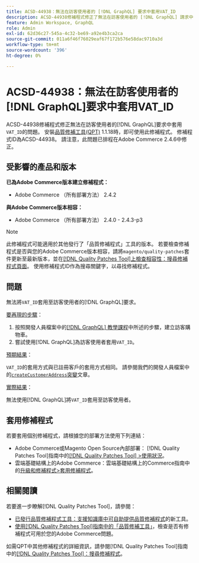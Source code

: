 ```yaml
---
title: ACSD-44938：無法在訪客使用者的 [!DNL GraphQL] 要求中套用VAT_ID
description: ACSD-44938修補程式修正了無法在訪客使用者的 [!DNL GraphQL] 請求中套用「VAT_ID」的問題。 安裝[Quality Patches Tool (QPT)](https://experienceleague.adobe.com/en/docs/commerce-operations/tools/quality-patches-tool/quality-patches-tool-to-self-serve-quality-patches) 1.1.18後，即可使用此修補程式。 修補程式ID為ACSD-44938。 請注意，此問題已排程在Adobe Commerce 2.4.6中修正。
feature: Admin Workspace, GraphQL
role: Admin
exl-id: 62d36c27-545a-4c32-be69-a92e4b3ca2ca
source-git-commit: 011a6f46f76029eaf67f172b576e58dac9710a3d
workflow-type: tm+mt
source-wordcount: '396'
ht-degree: 0%

---
```


# ACSD-44938：無法在訪客使用者的[!DNL GraphQL]要求中套用VAT_ID

ACSD-44938修補程式修正無法在訪客使用者的[!DNL GraphQL]要求中套用`VAT_ID`的問題。 安裝[品質修補工具(QPT)](https://experienceleague.adobe.com/en/docs/commerce-operations/tools/quality-patches-tool/quality-patches-tool-to-self-serve-quality-patches) 1.1.18時，即可使用此修補程式。 修補程式ID為ACSD-44938。 請注意，此問題已排程在Adobe Commerce 2.4.6中修正。

## 受影響的產品和版本

**已為Adobe Commerce版本建立修補程式：**

* Adobe Commerce （所有部署方法） 2.4.2

**與Adobe Commerce版本相容：**

* Adobe Commerce （所有部署方法） 2.4.0 - 2.4.3-p3

>[!NOTE]
>
>此修補程式可能適用於其他發行了「品質修補程式」工具的版本。 若要檢查修補程式是否與您的Adobe Commerce版本相容，請將`magento/quality-patches`套件更新至最新版本，並在[[!DNL Quality Patches Tool]上檢查相容性：搜尋修補程式頁面](https://experienceleague.adobe.com/en/docs/commerce-operations/tools/quality-patches-tool/quality-patches-tool-to-self-serve-quality-patches)。 使用修補程式ID作為搜尋關鍵字，以尋找修補程式。

## 問題

無法將`VAT_ID`套用至訪客使用者的[!DNL GraphQL]要求。

<u>要再現的步驟</u>：

1. 按照開發人員檔案中的[[!DNL GraphQL] 教學課程](https://developer.adobe.com/commerce/webapi/graphql/tutorials/checkout/)中所述的步驟，建立訪客購物車。
1. 嘗試使用[!DNL GraphQL]為訪客使用者套用`VAT_ID`。

<u>預期結果</u>：

`VAT_ID`的套用方式與已註冊客戶的套用方式相同。 請參閱我們的開發人員檔案中的[`createCustomerAddress`突變](https://developer.adobe.com/commerce/webapi/graphql/schema/customer/mutations/create-address/)文章。

<u>實際結果</u>：

無法使用[!DNL GraphQL]將`VAT_ID`套用至訪客使用者。

## 套用修補程式

若要套用個別修補程式，請根據您的部署方法使用下列連結：

* Adobe Commerce或Magento Open Source內部部署： [!DNL Quality Patches Tool]指南中的[[!DNL Quality Patches Tool] >使用狀況](/help/tools/quality-patches-tool/usage.md)。
* 雲端基礎結構上的Adobe Commerce：雲端基礎結構上的Commerce指南中的[升級和修補程式>套用修補程式](https://experienceleague.adobe.com/docs/commerce-cloud-service/user-guide/develop/upgrade/apply-patches.html)。

## 相關閱讀

若要進一步瞭解[!DNL Quality Patches Tool]，請參閱：

* [已發行品質修補程式工具：支援知識庫中可自助提供品質修補程式](https://experienceleague.adobe.com/en/docs/commerce-operations/tools/quality-patches-tool/quality-patches-tool-to-self-serve-quality-patches)的新工具。
* [使用[!DNL Quality Patches Tool]指南中的「品質修補工具」](/help/tools/quality-patches-tool/patches-available-in-qpt/check-patch-for-magento-issue-with-magento-quality-patches.md)，檢查是否有修補程式可用於您的Adobe Commerce問題。

如需QPT中其他修補程式的詳細資訊，請參閱[!DNL Quality Patches Tool]指南中的[[!DNL Quality Patches Tool]：搜尋修補程式](https://experienceleague.adobe.com/tools/commerce-quality-patches/index.html)。
